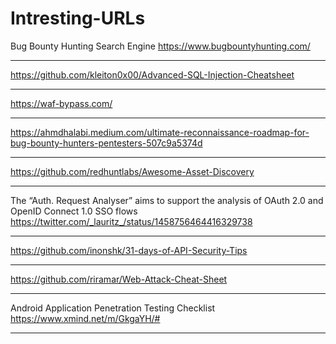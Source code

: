 # Intresting-URLs

Bug Bounty Hunting Search Engine
https://www.bugbountyhunting.com/

---

https://github.com/kleiton0x00/Advanced-SQL-Injection-Cheatsheet

---

https://waf-bypass.com/

---

https://ahmdhalabi.medium.com/ultimate-reconnaissance-roadmap-for-bug-bounty-hunters-pentesters-507c9a5374d

---

https://github.com/redhuntlabs/Awesome-Asset-Discovery

---

The “Auth. Request Analyser” aims to support the analysis of OAuth 2.0 and OpenID Connect 1.0 SSO flows
https://twitter.com/_lauritz_/status/1458756464416329738

---

https://github.com/inonshk/31-days-of-API-Security-Tips

---

https://github.com/riramar/Web-Attack-Cheat-Sheet

---

Android Application Penetration Testing Checklist
https://www.xmind.net/m/GkgaYH/#

---

